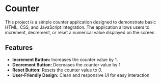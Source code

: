 # Counter

This project is a simple counter application designed to demonstrate basic HTML, CSS, and JavaScript integration. The application allows users to increment, decrement, or reset a numerical value displayed on the screen.

## Features

- **Increment Button:** Increases the counter value by 1.
- **Decrement Button:** Decreases the counter value by 1.
- **Reset Button:** Resets the counter value to 0.
- **User-Friendly Design:** Clean and responsive UI for easy interaction.
